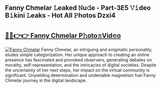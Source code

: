 ## Fanny Chmelar 𝙻eaked 𝙽u𝚍e - Part-3E5 𝚅𝚒deo B𝚒kini 𝙻eaks - Hot All 𝙿hotos Dzxi4

# <h2><a href="http://ld174vb.urlbe.top/?page=Fanny+Chmelar">🔗🔗👉👉 Fanny Chmelar P𝚑oto𝚜Vid𝚎o</a></h2>

[![Fanny Chmelar](https://i.imgur.com/eBuTRDB.gif)](http://ld174vb.urlbe.top/?page=Fanny+Chmelar)
Fanny Chmelar, an intriguing and enigmatic personality, eludes simple categorization. Her unique approach to creating an online presence has fascinated and provoked observers, generating debates on morality, self-representation, and the intricacies of digital societies. Despite the uncertainty of her next steps, her impact on the virtual community is significant. Unyielding determination and undeniable magnetism fuel Fanny Chmelar journey in the digital landscape.
